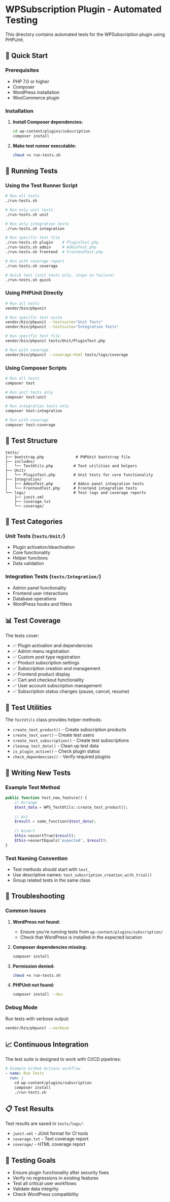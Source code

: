 # WPSubscription Plugin - Automated Testing

This directory contains automated tests for the WPSubscription plugin using PHPUnit.

## 🚀 Quick Start

### Prerequisites
- PHP 7.0 or higher
- Composer
- WordPress installation
- WooCommerce plugin

### Installation

1. **Install Composer dependencies:**
   ```bash
   cd wp-content/plugins/subscription
   composer install
   ```

2. **Make test runner executable:**
   ```bash
   chmod +x run-tests.sh
   ```

## 🧪 Running Tests

### Using the Test Runner Script

```bash
# Run all tests
./run-tests.sh

# Run only unit tests
./run-tests.sh unit

# Run only integration tests
./run-tests.sh integration

# Run specific test file
./run-tests.sh plugin    # PluginTest.php
./run-tests.sh admin     # AdminTest.php
./run-tests.sh frontend  # FrontendTest.php

# Run with coverage report
./run-tests.sh coverage

# Quick test (unit tests only, stops on failure)
./run-tests.sh quick
```

### Using PHPUnit Directly

```bash
# Run all tests
vendor/bin/phpunit

# Run specific test suite
vendor/bin/phpunit --testsuite="Unit Tests"
vendor/bin/phpunit --testsuite="Integration Tests"

# Run specific test file
vendor/bin/phpunit tests/Unit/PluginTest.php

# Run with coverage
vendor/bin/phpunit --coverage-html tests/logs/coverage
```

### Using Composer Scripts

```bash
# Run all tests
composer test

# Run unit tests only
composer test:unit

# Run integration tests only
composer test:integration

# Run with coverage
composer test:coverage
```

## 📁 Test Structure

```
tests/
├── bootstrap.php              # PHPUnit bootstrap file
├── includes/
│   └── TestUtils.php         # Test utilities and helpers
├── Unit/
│   └── PluginTest.php        # Unit tests for core functionality
├── Integration/
│   ├── AdminTest.php         # Admin panel integration tests
│   └── FrontendTest.php      # Frontend integration tests
└── logs/                     # Test logs and coverage reports
    ├── junit.xml
    ├── coverage.txt
    └── coverage/
```

## 🧩 Test Categories

### Unit Tests (`tests/Unit/`)
- Plugin activation/deactivation
- Core functionality
- Helper functions
- Data validation

### Integration Tests (`tests/Integration/`)
- Admin panel functionality
- Frontend user interactions
- Database operations
- WordPress hooks and filters

## 📊 Test Coverage

The tests cover:

- ✅ Plugin activation and dependencies
- ✅ Admin menu registration
- ✅ Custom post type registration
- ✅ Product subscription settings
- ✅ Subscription creation and management
- ✅ Frontend product display
- ✅ Cart and checkout functionality
- ✅ User account subscription management
- ✅ Subscription status changes (pause, cancel, resume)

## 🔧 Test Utilities

The `TestUtils` class provides helper methods:

- `create_test_product()` - Create subscription products
- `create_test_user()` - Create test users
- `create_test_subscription()` - Create test subscriptions
- `cleanup_test_data()` - Clean up test data
- `is_plugin_active()` - Check plugin status
- `check_dependencies()` - Verify required plugins

## 📝 Writing New Tests

### Example Test Method

```php
public function test_new_feature() {
    // Arrange
    $test_data = WPS_TestUtils::create_test_product();
    
    // Act
    $result = some_function($test_data);
    
    // Assert
    $this->assertTrue($result);
    $this->assertEquals('expected', $result);
}
```

### Test Naming Convention

- Test methods should start with `test_`
- Use descriptive names: `test_subscription_creation_with_trial()`
- Group related tests in the same class

## 🐛 Troubleshooting

### Common Issues

1. **WordPress not found:**
   - Ensure you're running tests from `wp-content/plugins/subscription/`
   - Check that WordPress is installed in the expected location

2. **Composer dependencies missing:**
   ```bash
   composer install
   ```

3. **Permission denied:**
   ```bash
   chmod +x run-tests.sh
   ```

4. **PHPUnit not found:**
   ```bash
   composer install --dev
   ```

### Debug Mode

Run tests with verbose output:
```bash
vendor/bin/phpunit --verbose
```

## 📈 Continuous Integration

The test suite is designed to work with CI/CD pipelines:

```yaml
# Example GitHub Actions workflow
- name: Run Tests
  run: |
    cd wp-content/plugins/subscription
    composer install
    ./run-tests.sh
```

## 📋 Test Results

Test results are saved in `tests/logs/`:
- `junit.xml` - JUnit format for CI tools
- `coverage.txt` - Text coverage report
- `coverage/` - HTML coverage report

## 🎯 Testing Goals

- Ensure plugin functionality after security fixes
- Verify no regressions in existing features
- Test all critical user workflows
- Validate data integrity
- Check WordPress compatibility 